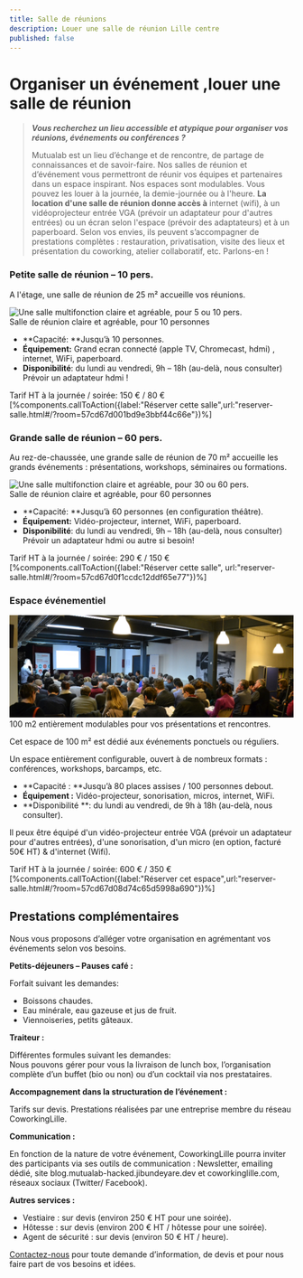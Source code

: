 ```yaml
---
title: Salle de réunions
description: Louer une salle de réunion Lille centre
published: false
---
```



# Organiser un événement ,louer une salle de réunion

> **_Vous recherchez un lieu accessible et atypique pour organiser vos réunions, événements ou conférences ?_**
> 
> Mutualab est un lieu d’échange et de rencontre, de partage de connaissances et de savoir-faire. Nos salles de réunion et d’événement vous permettront de réunir vos équipes et partenaires dans un espace inspirant.
> Nos espaces sont modulables. Vous pouvez les louer à la journée, la demie-journée ou à l'heure. 
> **La location d'une salle de réunion donne accès à** internet (wifi), à un vidéoprojecteur entrée VGA (prévoir un adaptateur pour d'autres entrées) ou un écran selon l'espace (prévoir des adaptateurs) et à un paperboard.
Selon vos envies, ils peuvent s’accompagner de prestations complètes : restauration, privatisation, visite des lieux et présentation du coworking, atelier collaboratif, etc. Parlons-en !


### Petite salle de réunion – 10 pers.

A l'étage, une salle de réunion de 25 m² accueille vos réunions.

![Une salle multifonction claire et agréable, pour 5 ou 10 pers.]({{site.baseurl}}/contents/images/salle-reunion/P9053629-resized.jpg)  
Salle de réunion claire et agréable, pour 10 personnes

- **Capacité: **Jusqu’à 10 personnes.
- **Équipement:** Grand ecran connecté (apple TV, Chromecast, hdmi) , internet, WiFi, paperboard.
- **Disponibilité**: du lundi au vendredi, 9h – 18h (au-delà, nous consulter)
Prévoir un adaptateur hdmi ! 

Tarif HT à la journée / soirée: 150 € / 80 €
[%components.callToAction({label:"Réserver cette salle",url:"reserver-salle.html#/?room=57cd67d001bd9e3bbf44c66e"})%]


### Grande salle de réunion – 60 pers.

Au rez-de-chaussée, une grande salle de réunion de 70 m² accueille les grands événements : présentations, workshops, séminaires ou formations.

![Une salle multifonction claire et agréable, pour 30 ou 60 pers.]({{site.baseurl}}/contents/images/salle-reunion/Halle-au-bardage.jpg)  
Salle de réunion claire et agréable, pour 60 personnes

- **Capacité: **Jusqu’à 60 personnes (en configuration théâtre).
- **Équipement:** Vidéo-projecteur, internet, WiFi, paperboard.
- **Disponibilité**: du lundi au vendredi, 9h – 18h (au-delà, nous consulter)
Prévoir un adaptateur hdmi ou autre si besoin!

Tarif HT à la journée / soirée: 290 € / 150 € 
[%components.callToAction({label:"Réserver cette salle", url:"reserver-salle.html#/?room=57cd67d0f1ccdc12ddf65e77"})%]


### Espace événementiel

![100 m2 entièrement modulables pour vos présentations et rencontres.](images/salle-reunion/salle-evenements1.jpg)  
100 m2 entièrement modulables pour vos présentations et rencontres.

Cet espace de 100 m² est dédié aux événements ponctuels ou réguliers.

Un espace entièrement configurable, ouvert à de nombreux formats : conférences, workshops, barcamps, etc.

- **Capacité : **Jusqu’à 80 places assises / 100 personnes debout.
- **Équipement :** Vidéo-projecteur, sonorisation, micros, internet, WiFi.
- **Disponibilité **: du lundi au vendredi, de 9h à 18h (au-delà, nous consulter).

Il peux être équipé d'un vidéo-projecteur entrée VGA (prévoir un adaptateur pour d'autres entrées), d'une sonorisation, d'un micro (en option, facturé 50€ HT) & d'internet (Wifi).

Tarif HT à la journée / soirée: 600 € / 350 €
[%components.callToAction({label:"Réserver cet espace",url:"reserver-salle.html#/?room=57cd67d08d74c65d5998a690"})%]


## Prestations complémentaires

Nous vous proposons d’alléger votre organisation en agrémentant vos événements selon vos besoins.

**Petits-déjeuners – Pauses café :**

Forfait suivant les demandes: 

- Boissons chaudes.
- Eau minérale, eau gazeuse et jus de fruit.
- Viennoiseries, petits gâteaux.

**Traiteur :**

Différentes formules suivant les demandes:  
Nous pouvons gérer pour vous la livraison de lunch box, l’organisation complète d’un buffet (bio ou non) ou d’un cocktail via nos prestataires.


**Accompagnement dans la structuration de l’événement :**

Tarifs sur devis. Prestations réalisées par une entreprise membre du réseau CoworkingLille.

**Communication :**

En fonction de la nature de votre événement, CoworkingLille pourra inviter des participants via ses outils de communication : Newsletter, emailing dédié, site blog.mutualab-hacked.jibundeyare.dev et coworkinglille.com, réseaux sociaux (Twitter/ Facebook).

**Autres services :**

- Vestiaire : sur devis (environ 250 € HT pour une soirée).
- Hôtesse : sur devis (environ 200 € HT / hôtesse pour une soirée).
- Agent de sécurité : sur devis (environ 50 € HT / heure).

[Contactez-nous](mailto:mutualab@coworkinglille.com) pour toute demande d’information, de devis et pour nous faire part de vos besoins et idées.
